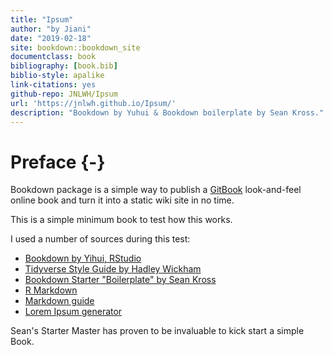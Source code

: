 ```yaml
--- 
title: "Ipsum"
author: "by Jiani"
date: "2019-02-18"
site: bookdown::bookdown_site
documentclass: book
bibliography: [book.bib]
biblio-style: apalike
link-citations: yes
github-repo: JNLWH/Ipsum
url: 'https://jnlwh.github.io/Ipsum/'
description: "Bookdown by Yuhui & Bookdown boilerplate by Sean Kross."
---
```


# Preface {-}

Bookdown package is a simple way to publish a [GitBook](https://www.gitbook.com) look-and-feel online book and turn it into a static wiki site in no time. 

This is a simple minimum book to test how this works. 

I used a number of sources during this test:

* [Bookdown by Yihui, RStudio](https://bookdown.org/yihui/bookdown/)
* [Tidyverse Style Guide by Hadley Wickham](https://style.tidyverse.org)
* [Bookdown Starter "Boilerplate" by Sean Kross](http://seankross.com/2016/11/17/How-to-Start-a-Bookdown-Book.html)
* [R Markdown](https://rmarkdown.rstudio.com/lesson-1.html)
* [Markdown guide](https://www.markdownguide.org/cheat-sheet/)
* [Lorem Ipsum generator](https://www.lipsum.com)

Sean's Starter Master has proven to be invaluable to kick start a simple Book.
